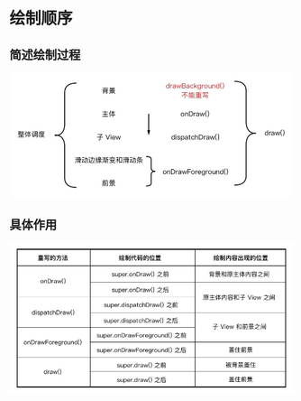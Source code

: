 # 绘制顺序
## 简述绘制过程
![](https://github.com/IRVING18/notes/blob/master/android/file/pc1.jpg)
## 具体作用
![](https://github.com/IRVING18/notes/blob/master/android/file/pc2.jpg)
